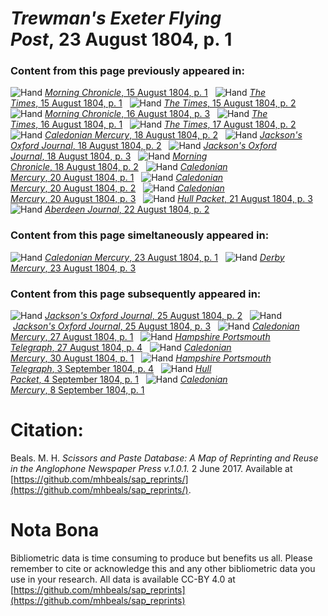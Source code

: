 # *Trewman's Exeter Flying Post*, 23 August 1804, p. 1  
  
### Content from this page previously appeared in:  
![Hand](http://scissorsandpaste.net/wp-content/uploads/2017/06/smallhandpointer.png) [*Morning Chronicle*, 15 August 1804, p. 1](https://mhbeals.github.io/sap_html/Morning-Chronicle/Morning-Chronicle-15-August-1804-p-1)  
![Hand](http://scissorsandpaste.net/wp-content/uploads/2017/06/smallhandpointer.png) [*The Times*, 15 August 1804, p. 1](https://mhbeals.github.io/sap_html/The-Times/The-Times-15-August-1804-p-1)  
![Hand](http://scissorsandpaste.net/wp-content/uploads/2017/06/smallhandpointer.png) [*The Times*, 15 August 1804, p. 2](https://mhbeals.github.io/sap_html/The-Times/The-Times-15-August-1804-p-2)  
![Hand](http://scissorsandpaste.net/wp-content/uploads/2017/06/smallhandpointer.png) [*Morning Chronicle*, 16 August 1804, p. 3](https://mhbeals.github.io/sap_html/Morning-Chronicle/Morning-Chronicle-16-August-1804-p-3)  
![Hand](http://scissorsandpaste.net/wp-content/uploads/2017/06/smallhandpointer.png) [*The Times*, 16 August 1804, p. 1](https://mhbeals.github.io/sap_html/The-Times/The-Times-16-August-1804-p-1)  
![Hand](http://scissorsandpaste.net/wp-content/uploads/2017/06/smallhandpointer.png) [*The Times*, 17 August 1804, p. 2](https://mhbeals.github.io/sap_html/The-Times/The-Times-17-August-1804-p-2)  
![Hand](http://scissorsandpaste.net/wp-content/uploads/2017/06/smallhandpointer.png) [*Caledonian Mercury*, 18 August 1804, p. 2](https://mhbeals.github.io/sap_html/Caledonian-Mercury/Caledonian-Mercury-18-August-1804-p-2)  
![Hand](http://scissorsandpaste.net/wp-content/uploads/2017/06/smallhandpointer.png) [*Jackson's Oxford Journal*, 18 August 1804, p. 2](https://mhbeals.github.io/sap_html/Jackson's-Oxford-Journal/Jackson's-Oxford-Journal-18-August-1804-p-2)  
![Hand](http://scissorsandpaste.net/wp-content/uploads/2017/06/smallhandpointer.png) [*Jackson's Oxford Journal*, 18 August 1804, p. 3](https://mhbeals.github.io/sap_html/Jackson's-Oxford-Journal/Jackson's-Oxford-Journal-18-August-1804-p-3)  
![Hand](http://scissorsandpaste.net/wp-content/uploads/2017/06/smallhandpointer.png) [*Morning Chronicle*, 18 August 1804, p. 2](https://mhbeals.github.io/sap_html/Morning-Chronicle/Morning-Chronicle-18-August-1804-p-2)  
![Hand](http://scissorsandpaste.net/wp-content/uploads/2017/06/smallhandpointer.png) [*Caledonian Mercury*, 20 August 1804, p. 1](https://mhbeals.github.io/sap_html/Caledonian-Mercury/Caledonian-Mercury-20-August-1804-p-1)  
![Hand](http://scissorsandpaste.net/wp-content/uploads/2017/06/smallhandpointer.png) [*Caledonian Mercury*, 20 August 1804, p. 2](https://mhbeals.github.io/sap_html/Caledonian-Mercury/Caledonian-Mercury-20-August-1804-p-2)  
![Hand](http://scissorsandpaste.net/wp-content/uploads/2017/06/smallhandpointer.png) [*Caledonian Mercury*, 20 August 1804, p. 3](https://mhbeals.github.io/sap_html/Caledonian-Mercury/Caledonian-Mercury-20-August-1804-p-3)  
![Hand](http://scissorsandpaste.net/wp-content/uploads/2017/06/smallhandpointer.png) [*Hull Packet*, 21 August 1804, p. 3](https://mhbeals.github.io/sap_html/Hull-Packet/Hull-Packet-21-August-1804-p-3)  
![Hand](http://scissorsandpaste.net/wp-content/uploads/2017/06/smallhandpointer.png) [*Aberdeen Journal*, 22 August 1804, p. 2](https://mhbeals.github.io/sap_html/Aberdeen-Journal/Aberdeen-Journal-22-August-1804-p-2)  
  
### Content from this page simeltaneously appeared in:  
![Hand](http://scissorsandpaste.net/wp-content/uploads/2017/06/smallhandpointer.png) [*Caledonian Mercury*, 23 August 1804, p. 1](https://mhbeals.github.io/sap_html/Caledonian-Mercury/Caledonian-Mercury-23-August-1804-p-1)  
![Hand](http://scissorsandpaste.net/wp-content/uploads/2017/06/smallhandpointer.png) [*Derby Mercury*, 23 August 1804, p. 3](https://mhbeals.github.io/sap_html/Derby-Mercury/Derby-Mercury-23-August-1804-p-3)  
  
### Content from this page subsequently appeared in:  
![Hand](http://scissorsandpaste.net/wp-content/uploads/2017/06/smallhandpointer.png) [*Jackson's Oxford Journal*, 25 August 1804, p. 2](https://mhbeals.github.io/sap_html/Jackson's-Oxford-Journal/Jackson's-Oxford-Journal-25-August-1804-p-2)  
![Hand](http://scissorsandpaste.net/wp-content/uploads/2017/06/smallhandpointer.png) [*Jackson's Oxford Journal*, 25 August 1804, p. 3](https://mhbeals.github.io/sap_html/Jackson's-Oxford-Journal/Jackson's-Oxford-Journal-25-August-1804-p-3)  
![Hand](http://scissorsandpaste.net/wp-content/uploads/2017/06/smallhandpointer.png) [*Caledonian Mercury*, 27 August 1804, p. 1](https://mhbeals.github.io/sap_html/Caledonian-Mercury/Caledonian-Mercury-27-August-1804-p-1)  
![Hand](http://scissorsandpaste.net/wp-content/uploads/2017/06/smallhandpointer.png) [*Hampshire Portsmouth Telegraph*, 27 August 1804, p. 4](https://mhbeals.github.io/sap_html/Hampshire-Portsmouth-Telegraph/Hampshire-Portsmouth-Telegraph-27-August-1804-p-4)  
![Hand](http://scissorsandpaste.net/wp-content/uploads/2017/06/smallhandpointer.png) [*Caledonian Mercury*, 30 August 1804, p. 1](https://mhbeals.github.io/sap_html/Caledonian-Mercury/Caledonian-Mercury-30-August-1804-p-1)  
![Hand](http://scissorsandpaste.net/wp-content/uploads/2017/06/smallhandpointer.png) [*Hampshire Portsmouth Telegraph*, 3 September 1804, p. 4](https://mhbeals.github.io/sap_html/Hampshire-Portsmouth-Telegraph/Hampshire-Portsmouth-Telegraph-3-September-1804-p-4)  
![Hand](http://scissorsandpaste.net/wp-content/uploads/2017/06/smallhandpointer.png) [*Hull Packet*, 4 September 1804, p. 1](https://mhbeals.github.io/sap_html/Hull-Packet/Hull-Packet-4-September-1804-p-1)  
![Hand](http://scissorsandpaste.net/wp-content/uploads/2017/06/smallhandpointer.png) [*Caledonian Mercury*, 8 September 1804, p. 1](https://mhbeals.github.io/sap_html/Caledonian-Mercury/Caledonian-Mercury-8-September-1804-p-1)  


# Citation: 

Beals. M. H. *Scissors and Paste Database: A Map of Reprinting and Reuse in the Anglophone Newspaper Press v.1.0.1.* 2 June 2017. Available at [https://github.com/mhbeals/sap_reprints/](https://github.com/mhbeals/sap_reprints/). 

# Nota Bona

Bibliometric data is time consuming to produce but benefits us all. Please remember to cite or acknowledge this and any other bibliometric data you use in your research. All data is available CC-BY 4.0 at [https://github.com/mhbeals/sap_reprints](https://github.com/mhbeals/sap_reprints)